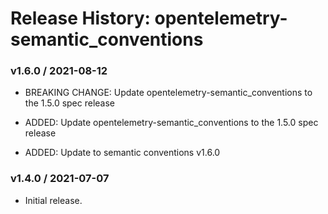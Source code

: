# Release History: opentelemetry-semantic_conventions

### v1.6.0 / 2021-08-12

* BREAKING CHANGE: Update opentelemetry-semantic_conventions to the 1.5.0 spec release 

* ADDED: Update opentelemetry-semantic_conventions to the 1.5.0 spec release 
* ADDED: Update to semantic conventions v1.6.0 

### v1.4.0 / 2021-07-07

* Initial release.
